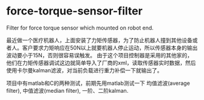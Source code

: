 # force-torque-sensor-filter
Filter for force torque sensor which mounted on robot end. 

最近做一个医疗机器人，上面安装了力矩传感器，为了防止机器人撞到其他设备或者人。客户要求力矩响应在50N以上就要机器人停止运动，所以传感器本身的输出波动要小于15N，否则很容易误触发。
由于这个项目控制器是采用的其他家的，他们在力矩传感器调试这边就简单导入了厂商的xml，读取传感器实时数据，然后使用卡尔曼kalman滤波，对当前负载进行重力补偿一下就输出了。

项目中有matlab和C的两种测试，前期先用matlab测试一下 均值滤波(average filter), 中值滤波(median filter), 一阶、二阶kalman.
